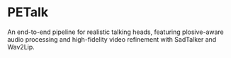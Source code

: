 # PETalk
An end-to-end pipeline for realistic talking heads, featuring plosive-aware audio processing and high-fidelity video refinement with SadTalker and Wav2Lip.
